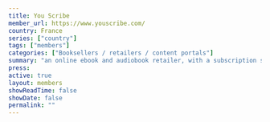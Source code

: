 ```yaml
---
title: You Scribe
member_url: https://www.youscribe.com/
country: France
series: ["country"] 
tags: ["members"]
categories: ["Booksellers / retailers / content portals"]
summary: "an online ebook and audiobook retailer, with a subscription service active in France and in 11 African countries."
press:
active: true
layout: members 
showReadTime: false
showDate: false
permalink: ""
---
```

